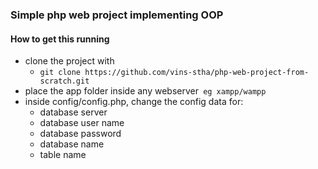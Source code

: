 ### Simple php web project implementing OOP

#### How to get this running 

-   clone the project with
    -   `git clone https://github.com/vins-stha/php-web-project-from-scratch.git`
-   place the app folder inside any webserver` eg xampp/wampp`
-   inside config/config.php, change the config data for:
    -   database server
    -   database user name
    -   database password
    -   database name
    -   table name
    
    
